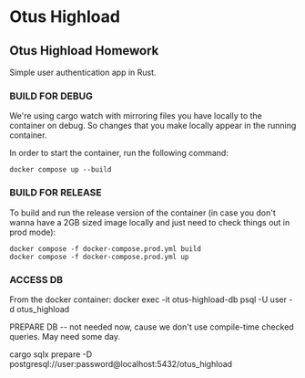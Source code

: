 # Otus Highload

<h2>Otus Highload Homework</h2>

Simple user authentication app in Rust.

<h3>BUILD FOR DEBUG</h3>

We're using cargo watch with mirroring files you have locally to the container on debug. So changes that you make locally appear in the running container. 

In order to start the container, run the following command:

```
docker compose up --build
```

<h3>BUILD FOR RELEASE</h3>

To build and run the release version of the container (in case you don't wanna have a 2GB sized image locally and just need to check things out in prod mode): 

```
docker compose -f docker-compose.prod.yml build
docker compose -f docker-compose.prod.yml up
```

<h3>ACCESS DB</h3>

From the docker container: docker exec -it otus-highload-db psql -U user -d otus_highload

PREPARE DB -- not needed now, cause we don't use compile-time checked queries. May need some day.

cargo sqlx prepare -D postgresql://user:password@localhost:5432/otus_highload